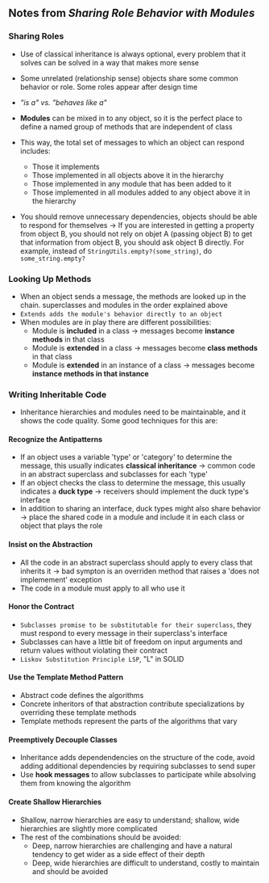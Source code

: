 ## Notes from *Sharing Role Behavior with Modules*

### Sharing Roles
- Use of classical inheritance is always optional, every problem that it solves can be solved in a way that makes more sense
- Some unrelated (relationship sense) objects share some common behavior or role. Some roles appear after design time
- *"is a" vs. "behaves like a"*
- **Modules** can be mixed in to any object, so it is the perfect place to define a named group of methods that are independent of class
- This way, the total set of messages to which an object can respond includes:
  * Those it implements
  * Those implemented in all objects above it in the hierarchy
  * Those implemented in any module that has been added to it
  * Those implemented in all modules added to any object above it in the hierarchy  

- You should remove unnecessary dependencies, objects should be able to respond for themselves -> If you are interested in getting a property from object B, you should not rely on objet A (passing object B) to get that information from object B, you should ask object B directly. For example, instead of `StringUtils.empty?(some_string)`, do `some_string.empty?`

### Looking Up Methods
- When an object sends a message, the methods are looked up in the chain. superclasses and modules in the order explained above
- `Extends adds the module's behavior directly to an object`
- When modules are in play there are different possibilities:
  * Module is **included** in a class -> messages become **instance methods** in that class
  * Module is **extended** in a class -> messages become **class methods** in that class
  * Module is **extended** in an instance of a class -> messages become **instance methods in that instance**

### Writing Inheritable Code
- Inheritance hierarchies and modules need to be maintainable, and it shows the code quality. Some good techniques for this are:

#### Recognize the Antipatterns
- If an object uses a variable 'type' or 'category' to determine the message, this usually indicates **classical inheritance** -> common code in an abstract superclass and subclasses for each 'type'
- If an object checks the class to determine the message, this usually indicates a **duck type** -> receivers should implement the duck type's interface
- In addition to sharing an interface, duck types might also share behavior -> place the shared code in a module and include it in each class or object that plays the role

#### Insist on the Abstraction
- All the code in an abstract superclass should apply to every class that inherits it -> bad sympton is an overriden method that raises a 'does not implemement' exception
- The code in a module must apply to all who use it

#### Honor the Contract
- `Subclasses promise to be substitutable for their superclass`, they must respond to every message in their superclass's interface
- Subclasses can have a little bit of freedom on input arguments and return values without violating their contract
- `Liskov Substitution Principle LSP`, "L" in SOLID

#### Use the Template Method Pattern
- Abstract code defines the algorithms
- Concrete inheritors of that abstraction contribute specializations by overriding these template methods
- Template methods represent the parts of the algorithms that vary

#### Preemptively Decouple Classes
- Inheritance adds dependendencies on the structure of the code, avoid adding additional dependencies by requiring subclasses to send super
- Use **hook messages** to allow subclasses to participate while absolving them from knowing the algorithm

#### Create Shallow Hierarchies
- Shallow, narrow hierarchies are easy to understand; shallow, wide hierarchies are slightly more complicated
- The rest of the combinations should be avoided:
  * Deep, narrow hierarchies are challenging and have a natural tendency to get wider as a side effect of their depth
  * Deep, wide hierarchies are difficult to understand, costly to maintain and should be avoided
